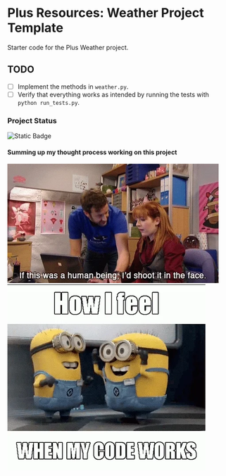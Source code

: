 # Plus Resources: Weather Project Template

Starter code for the Plus Weather project.

## TODO

- [ ] Implement the methods in `weather.py`.
- [ ] Verify that everything works as intended by running the tests with `python run_tests.py`.

### Project Status
![Static Badge](https://img.shields.io/badge/Weather_Project-Passed-violet)


####  Summing up my thought process working on this project
![How it started](image.png)
![How it's going](image-1.png)

